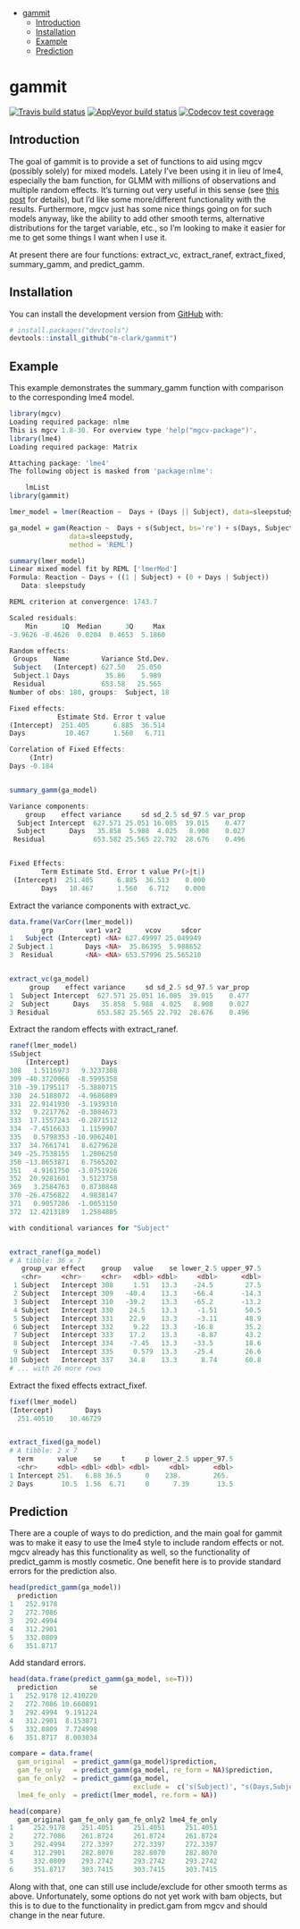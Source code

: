 
  - [gammit](#gammit)
      - [Introduction](#introduction)
      - [Installation](#installation)
      - [Example](#example)
      - [Prediction](#prediction)

<!-- README.md is generated from README.Rmd. Please edit that file -->

# gammit

<!-- badges: start -->

[![Travis build
status](https://travis-ci.org/m-clark/gammit.svg?branch=master)](https://travis-ci.org/m-clark/gammit)
[![AppVeyor build
status](https://ci.appveyor.com/api/projects/status/github/m-clark/gammit?branch=master&svg=true)](https://ci.appveyor.com/project/m-clark/gammit)
[![Codecov test
coverage](https://codecov.io/gh/m-clark/gammit/branch/master/graph/badge.svg)](https://codecov.io/gh/m-clark/gammit?branch=master)
<!-- badges: end -->

## Introduction

The goal of gammit is to provide a set of functions to aid using
<span class="pack" style="">mgcv</span> (possibly solely) for mixed
models. Lately I’ve been using it in lieu of
<span class="pack" style="">lme4</span>, especially the
<span class="func" style="">bam</span> function, for GLMM with millions
of observations and multiple random effects. It’s turning out very
useful in this sense (see [this
post](https://m-clark.github.io/posts/2019-10-20-big-mixed-models/) for
details), but I’d like some more/different functionality with the
results. Furthermore, <span class="pack" style="">mgcv</span> just has
some nice things going on for such models anyway, like the ability to
add other smooth terms, alternative distributions for the target
variable, etc., so I’m looking to make it easier for me to get some
things I want when I use it.

At present there are four functions:
<span class="func" style="">extract\_vc</span>,
<span class="func" style="">extract\_ranef</span>,
<span class="func" style="">extract\_fixed</span>,
<span class="func" style="">summary\_gamm</span>, and
<span class="func" style="">predict\_gamm.</span>

## Installation

You can install the development version from
[GitHub](https://github.com/) with:

``` r
# install.packages("devtools")
devtools::install_github("m-clark/gammit")
```

## Example

This example demonstrates the
<span class="func" style="">summary\_gamm</span> function with
comparison to the corresponding <span class="pack" style="">lme4</span>
model.

``` r
library(mgcv)
Loading required package: nlme
This is mgcv 1.8-30. For overview type 'help("mgcv-package")'.
library(lme4)
Loading required package: Matrix

Attaching package: 'lme4'
The following object is masked from 'package:nlme':

    lmList
library(gammit)

lmer_model = lmer(Reaction ~  Days + (Days || Subject), data=sleepstudy)

ga_model = gam(Reaction ~  Days + s(Subject, bs='re') + s(Days, Subject, bs='re'),
               data=sleepstudy,
               method = 'REML')

summary(lmer_model)
Linear mixed model fit by REML ['lmerMod']
Formula: Reaction ~ Days + ((1 | Subject) + (0 + Days | Subject))
   Data: sleepstudy

REML criterion at convergence: 1743.7

Scaled residuals: 
    Min      1Q  Median      3Q     Max 
-3.9626 -0.4626  0.0204  0.4653  5.1860 

Random effects:
 Groups    Name        Variance Std.Dev.
 Subject   (Intercept) 627.50   25.050  
 Subject.1 Days         35.86    5.989  
 Residual              653.58   25.565  
Number of obs: 180, groups:  Subject, 18

Fixed effects:
            Estimate Std. Error t value
(Intercept)  251.405      6.885  36.514
Days          10.467      1.560   6.711

Correlation of Fixed Effects:
     (Intr)
Days -0.184


summary_gamm(ga_model)

Variance components:
    group    effect variance     sd sd_2.5 sd_97.5 var_prop
  Subject Intercept  627.571 25.051 16.085  39.015    0.477
  Subject      Days   35.858  5.988  4.025   8.908    0.027
 Residual            653.582 25.565 22.792  28.676    0.496


Fixed Effects:
        Term Estimate Std. Error t value Pr(>|t|)
 (Intercept)  251.405      6.885  36.513    0.000
        Days   10.467      1.560   6.712    0.000
```

Extract the variance components with
<span class="func" style="">extract\_vc</span>.

``` r
data.frame(VarCorr(lmer_model))
        grp        var1 var2      vcov     sdcor
1   Subject (Intercept) <NA> 627.49997 25.049949
2 Subject.1        Days <NA>  35.86395  5.988652
3  Residual        <NA> <NA> 653.57996 25.565210


extract_vc(ga_model)
     group    effect variance     sd sd_2.5 sd_97.5 var_prop
1  Subject Intercept  627.571 25.051 16.085  39.015    0.477
2  Subject      Days   35.858  5.988  4.025   8.908    0.027
3 Residual            653.582 25.565 22.792  28.676    0.496
```

Extract the random effects with
<span class="func" style="">extract\_ranef</span>.

``` r
ranef(lmer_model)
$Subject
    (Intercept)        Days
308   1.5116973   9.3237308
309 -40.3720066  -8.5995358
310 -39.1795117  -5.3880715
330  24.5188072  -4.9686809
331  22.9141930  -3.1939310
332   9.2217762  -0.3084673
333  17.1557243  -0.2871512
334  -7.4516633   1.1159907
335   0.5798353 -10.9062401
337  34.7661741   8.6279628
349 -25.7538155   1.2806250
350 -13.8653871   6.7565202
351   4.9161750  -3.0751926
352  20.9281601   3.5123758
369   3.2584763   0.8730848
370 -26.4756822   4.9838147
371   0.9057286  -1.0053150
372  12.4213189   1.2584805

with conditional variances for "Subject" 


extract_ranef(ga_model)
# A tibble: 36 x 7
   group_var effect    group   value    se lower_2.5 upper_97.5
   <chr>     <chr>     <chr>   <dbl> <dbl>     <dbl>      <dbl>
 1 Subject   Intercept 308     1.51   13.3    -24.5        27.5
 2 Subject   Intercept 309   -40.4    13.3    -66.4       -14.3
 3 Subject   Intercept 310   -39.2    13.3    -65.2       -13.2
 4 Subject   Intercept 330    24.5    13.3     -1.51       50.5
 5 Subject   Intercept 331    22.9    13.3     -3.11       48.9
 6 Subject   Intercept 332     9.22   13.3    -16.8        35.2
 7 Subject   Intercept 333    17.2    13.3     -8.87       43.2
 8 Subject   Intercept 334    -7.45   13.3    -33.5        18.6
 9 Subject   Intercept 335     0.579  13.3    -25.4        26.6
10 Subject   Intercept 337    34.8    13.3      8.74       60.8
# ... with 26 more rows
```

Extract the fixed effects
<span class="func" style="">extract\_fixef</span>.

``` r
fixef(lmer_model)
(Intercept)        Days 
  251.40510    10.46729 


extract_fixed(ga_model)
# A tibble: 2 x 7
  term      value    se     t     p lower_2.5 upper_97.5
  <chr>     <dbl> <dbl> <dbl> <dbl>     <dbl>      <dbl>
1 Intercept 251.   6.88 36.5      0    238.        265. 
2 Days       10.5  1.56  6.71     0      7.39       13.5
```

## Prediction

There are a couple of ways to do prediction, and the main goal for
gammit was to make it easy to use the
<span class="pack" style="">lme4</span> style to include random effects
or not. <span class="pack" style="">mgcv</span> already has this
functionality as well, so the functionality of
<span class="func" style="">predict\_gamm</span> is mostly cosmetic. One
benefit here is to provide standard errors for the prediction also.

``` r
head(predict_gamm(ga_model))
  prediction
1   252.9178
2   272.7086
3   292.4994
4   312.2901
5   332.0809
6   351.8717
```

Add standard errors.

``` r
head(data.frame(predict_gamm(ga_model, se=T)))
  prediction        se
1   252.9178 12.410220
2   272.7086 10.660891
3   292.4994  9.191224
4   312.2901  8.153871
5   332.0809  7.724998
6   351.8717  8.003034
```

``` r
compare = data.frame(
  gam_original  = predict_gamm(ga_model)$prediction,
  gam_fe_only   = predict_gamm(ga_model, re_form = NA)$prediction,
  gam_fe_only2  = predict_gamm(ga_model, 
                               exclude =  c('s(Subject)', "s(Days,Subject)"))$prediction,
  lme4_fe_only  = predict(lmer_model, re.form = NA))

head(compare)
  gam_original gam_fe_only gam_fe_only2 lme4_fe_only
1     252.9178    251.4051     251.4051     251.4051
2     272.7086    261.8724     261.8724     261.8724
3     292.4994    272.3397     272.3397     272.3397
4     312.2901    282.8070     282.8070     282.8070
5     332.0809    293.2742     293.2742     293.2742
6     351.8717    303.7415     303.7415     303.7415
```

Along with that, one can still use include/exclude for other smooth
terms as above. Unfortunately, some options do not yet work with
<span class="objclass" style="">bam</span> objects, but this is to due
to the functionality in <span class="func" style="">predict.gam</span>
from <span class="pack" style="">mgcv</span> and should change in the
near future.
